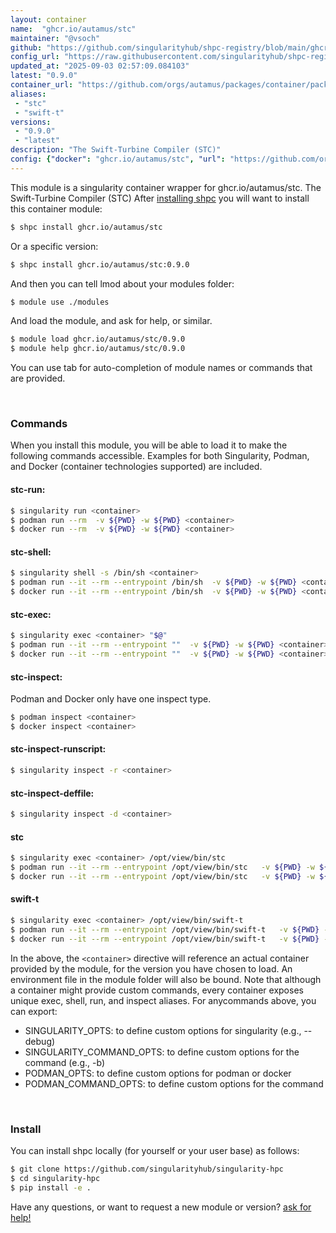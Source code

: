 ```yaml
---
layout: container
name:  "ghcr.io/autamus/stc"
maintainer: "@vsoch"
github: "https://github.com/singularityhub/shpc-registry/blob/main/ghcr.io/autamus/stc/container.yaml"
config_url: "https://raw.githubusercontent.com/singularityhub/shpc-registry/main/ghcr.io/autamus/stc/container.yaml"
updated_at: "2025-09-03 02:57:09.084103"
latest: "0.9.0"
container_url: "https://github.com/orgs/autamus/packages/container/package/stc"
aliases:
 - "stc"
 - "swift-t"
versions:
 - "0.9.0"
 - "latest"
description: "The Swift-Turbine Compiler (STC)"
config: {"docker": "ghcr.io/autamus/stc", "url": "https://github.com/orgs/autamus/packages/container/package/stc", "maintainer": "@vsoch", "description": "The Swift-Turbine Compiler (STC)", "latest": {"0.9.0": "sha256:5f74444f5537365f9f9984c3e69dc0157bebca1b322c5ebfc6f3ad55749434e4"}, "tags": {"0.9.0": "sha256:5f74444f5537365f9f9984c3e69dc0157bebca1b322c5ebfc6f3ad55749434e4", "latest": "sha256:5f74444f5537365f9f9984c3e69dc0157bebca1b322c5ebfc6f3ad55749434e4"}, "aliases": {"stc": "/opt/view/bin/stc", "swift-t": "/opt/view/bin/swift-t"}}
---
```


This module is a singularity container wrapper for ghcr.io/autamus/stc.
The Swift-Turbine Compiler (STC)
After [installing shpc](#install) you will want to install this container module:


```bash
$ shpc install ghcr.io/autamus/stc
```

Or a specific version:

```bash
$ shpc install ghcr.io/autamus/stc:0.9.0
```

And then you can tell lmod about your modules folder:

```bash
$ module use ./modules
```

And load the module, and ask for help, or similar.

```bash
$ module load ghcr.io/autamus/stc/0.9.0
$ module help ghcr.io/autamus/stc/0.9.0
```

You can use tab for auto-completion of module names or commands that are provided.

<br>

### Commands

When you install this module, you will be able to load it to make the following commands accessible.
Examples for both Singularity, Podman, and Docker (container technologies supported) are included.

#### stc-run:

```bash
$ singularity run <container>
$ podman run --rm  -v ${PWD} -w ${PWD} <container>
$ docker run --rm  -v ${PWD} -w ${PWD} <container>
```

#### stc-shell:

```bash
$ singularity shell -s /bin/sh <container>
$ podman run --it --rm --entrypoint /bin/sh  -v ${PWD} -w ${PWD} <container>
$ docker run --it --rm --entrypoint /bin/sh  -v ${PWD} -w ${PWD} <container>
```

#### stc-exec:

```bash
$ singularity exec <container> "$@"
$ podman run --it --rm --entrypoint ""  -v ${PWD} -w ${PWD} <container> "$@"
$ docker run --it --rm --entrypoint ""  -v ${PWD} -w ${PWD} <container> "$@"
```

#### stc-inspect:

Podman and Docker only have one inspect type.

```bash
$ podman inspect <container>
$ docker inspect <container>
```

#### stc-inspect-runscript:

```bash
$ singularity inspect -r <container>
```

#### stc-inspect-deffile:

```bash
$ singularity inspect -d <container>
```


#### stc

```bash
$ singularity exec <container> /opt/view/bin/stc
$ podman run --it --rm --entrypoint /opt/view/bin/stc   -v ${PWD} -w ${PWD} <container> -c " $@"
$ docker run --it --rm --entrypoint /opt/view/bin/stc   -v ${PWD} -w ${PWD} <container> -c " $@"
```


#### swift-t

```bash
$ singularity exec <container> /opt/view/bin/swift-t
$ podman run --it --rm --entrypoint /opt/view/bin/swift-t   -v ${PWD} -w ${PWD} <container> -c " $@"
$ docker run --it --rm --entrypoint /opt/view/bin/swift-t   -v ${PWD} -w ${PWD} <container> -c " $@"
```



In the above, the `<container>` directive will reference an actual container provided
by the module, for the version you have chosen to load. An environment file in the
module folder will also be bound. Note that although a container
might provide custom commands, every container exposes unique exec, shell, run, and
inspect aliases. For anycommands above, you can export:

 - SINGULARITY_OPTS: to define custom options for singularity (e.g., --debug)
 - SINGULARITY_COMMAND_OPTS: to define custom options for the command (e.g., -b)
 - PODMAN_OPTS: to define custom options for podman or docker
 - PODMAN_COMMAND_OPTS: to define custom options for the command

<br>

### Install

You can install shpc locally (for yourself or your user base) as follows:

```bash
$ git clone https://github.com/singularityhub/singularity-hpc
$ cd singularity-hpc
$ pip install -e .
```

Have any questions, or want to request a new module or version? [ask for help!](https://github.com/singularityhub/singularity-hpc/issues)